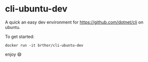 # cli-ubuntu-dev
A quick an easy dev environment for https://github.com/dotnet/cli on ubuntu.

To get started:

`docker run -it brthor/cli-ubuntu-dev`

enjoy :smile: